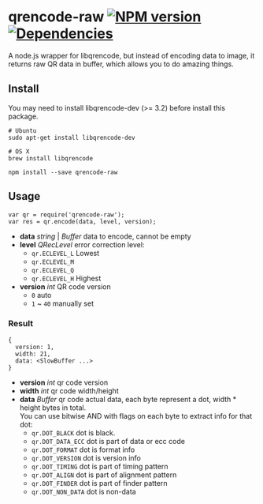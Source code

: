 # qrencode-raw [![NPM version](https://badge.fury.io/js/qrencode-raw.png)](http://badge.fury.io/js/qrencode-raw) [![Dependencies](https://david-dm.org/ashi009/node-qrencode-raw.png)](https://david-dm.org/ashi009/node-qrencode-raw)

A node.js wrapper for libqrencode, but instead of encoding data to image, it
returns raw QR data in buffer, which allows you to do amazing things.

## Install

You may need to install libqrencode-dev (>= 3.2) before install this package.

    # Ubuntu
    sudo apt-get install libqrencode-dev

    # OS X
    brew install libqrencode

    npm install --save qrencode-raw

## Usage

    var qr = require('qrencode-raw');
    var res = qr.encode(data, level, version);

- **data** _string_ | _Buffer_ data to encode, cannot be empty
- **level** _QRecLevel_ error correction level:
  - `qr.ECLEVEL_L` Lowest
  - `qr.ECLEVEL_M`
  - `qr.ECLEVEL_Q`
  - `qr.ECLEVEL_H` Highest
- **version** _int_ QR code version
  - `0` auto
  - `1` ~ `40` manually set

### Result

    {
      version: 1,
      width: 21,
      data: <SlowBuffer ...>
    }

- **version** _int_ qr code version
- **width** _int_ qr code width/height
- **data** _Buffer_ qr code actual data, each byte represent a dot,
  width * height bytes in total.<br>
  You can use bitwise AND with flags on each byte to extract info for that dot:
  - `qr.DOT_BLACK` dot is black.
  - `qr.DOT_DATA_ECC` dot is part of data or ecc code
  - `qr.DOT_FORMAT` dot is format info
  - `qr.DOT_VERSION` dot is version info
  - `qr.DOT_TIMING` dot is part of timing pattern
  - `qr.DOT_ALIGN` dot is part of alignment pattern
  - `qr.DOT_FINDER` dot is part of finder pattern
  - `qr.DOT_NON_DATA` dot is non-data
